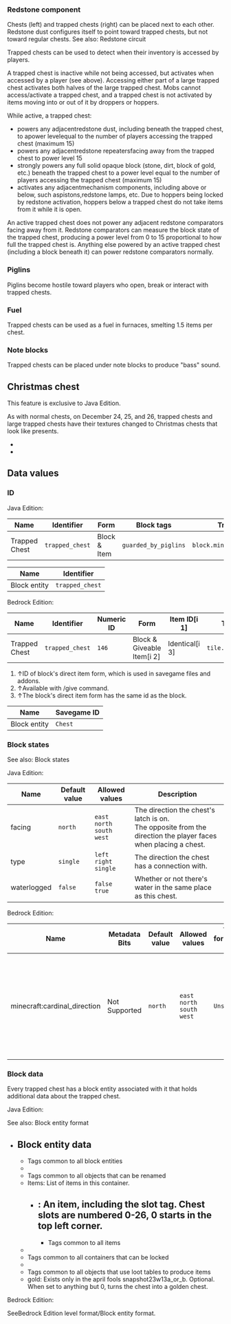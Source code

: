 ### Redstone component
Chests (left) and trapped chests (right) can be placed next to each other. Redstone dust configures itself to point toward trapped chests, but not toward regular chests.
See also: Redstone circuit

Trapped chests can be used to detect when their inventory is accessed by players.

A trapped chest is inactive while not being accessed, but activates when accessed by a player (see above). Accessing either part of a large trapped chest activates both halves of the large trapped chest. Mobs cannot access/activate a trapped chest, and a trapped chest is not activated by items moving into or out of it by droppers or hoppers.

While active, a trapped chest:

- powers any adjacentredstone dust, including beneath the trapped chest, to apower levelequal to the number of players accessing the trapped chest (maximum 15)
- powers any adjacentredstone repeatersfacing away from the trapped chest to power level 15
- strongly powers any full solid opaque block (stone, dirt, block of gold, etc.) beneath the trapped chest to a power level equal to the number of players accessing the trapped chest (maximum 15)
- activates any adjacentmechanism components, including above or below, such aspistons,redstone lamps, etc. Due to hoppers being locked by redstone activation, hoppers below a trapped chest do not take items from it while it is open.

An active trapped chest does not power any adjacent redstone comparators facing away from it. Redstone comparators can measure the block state of the trapped chest, producing a power level from 0 to 15 proportional to how full the trapped chest is. Anything else powered by an active trapped chest (including a block beneath it) can power redstone comparators normally.

### Piglins
Piglins become hostile toward players who open, break or interact with trapped chests.

### Fuel
Trapped chests can be used as a fuel in furnaces, smelting 1.5 items per chest.

### Note blocks
Trapped chests can be placed under note blocks to produce "bass" sound.

##  Christmas chest

  

This feature is exclusive to  Java Edition. 


As with normal chests, on December 24, 25, and 26, trapped chests and large trapped chests have their textures changed to Christmas chests that look like presents.

- 
- 

## Data values
### ID
Java Edition:

| Name          | Identifier      | Form         | Block tags           | Translation key                 |
|---------------|-----------------|--------------|----------------------|---------------------------------|
| Trapped Chest | `trapped_chest` | Block & Item | `guarded_by_piglins` | `block.minecraft.trapped_chest` |

| Name         | Identifier      |
|--------------|-----------------|
| Block entity | `trapped_chest` |

Bedrock Edition:

| Name          | Identifier      | Numeric ID | Form                       | Item ID[i 1]   | Translation key           |
|---------------|-----------------|------------|----------------------------|----------------|---------------------------|
| Trapped Chest | `trapped_chest` | `146`      | Block & Giveable Item[i 2] | Identical[i 3] | `tile.trapped_chest.name` |

1. ↑ID of block's direct item form, which is used in savegame files and addons.
2. ↑Available with /give command.
3. ↑The block's direct item form has the same id as the block.

| Name         | Savegame ID |
|--------------|-------------|
| Block entity | `Chest`     |

### Block states
See also: Block states

Java Edition:

| Name        | Default value | Allowed values                            | Description                                                                                                       |
|-------------|---------------|-------------------------------------------|-------------------------------------------------------------------------------------------------------------------|
| facing      | `north`       | `east`<br/>`north`<br/>`south`<br/>`west` | The direction the chest's latch is on.<br/>The opposite from the direction the player faces when placing a chest. |
| type        | `single`      | `left`<br/>`right`<br/>`single`           | The direction the chest has a connection with.                                                                    |
| waterlogged | `false`       | `false`<br/>`true`                        | Whether or not there's water in the same place as this chest.                                                     |

Bedrock Edition:

| Name                         | Metadata Bits | Default value | Allowed values                            | Values forMetadata Bits | Description                                                                                                       |
|------------------------------|---------------|---------------|-------------------------------------------|-------------------------|-------------------------------------------------------------------------------------------------------------------|
| minecraft:cardinal_direction | Not Supported | `north`       | `east`<br/>`north`<br/>`south`<br/>`west` | `Unsupported`           | The direction the chest's latch is on.<br/>The opposite from the direction the player faces when placing a chest. |



### Block data
Every trapped chest has a block entity associated with it that holds additional data about the trapped chest.

Java Edition:

See also: Block entity format

- Block entity data
	- 
	- Tags common to all block entities
	- 
	- Tags common to all objects that can be renamed
	- Items: List of items in this container.
		- : An item, including the slot tag. Chest slots are numbered 0-26, 0 starts in the top left corner.
			- 
			- Tags common to all items
	- 
	- Tags common to all containers that can be locked
	- 
	- Tags common to all objects that use loot tables to produce items
	- gold: Exists only in the april fools snapshot23w13a_or_b. Optional. When set to anything but 0, turns the chest into a golden chest.

Bedrock Edition:

SeeBedrock Edition level format/Block entity format.

